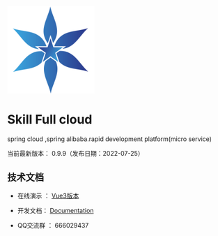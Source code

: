 <img src="./docs/images/logo.png"  height="200" width="200">

Skill Full cloud
===============
spring cloud ,spring alibaba.rapid development platform(micro service)

当前最新版本： 0.9.9（发布日期：2022-07-25）


技术文档
-----------------------------------

- 在线演示 ： [Vue3版本](https://divisu.com)

- 开发文档：  [Documentation](https://divisu.com/doc-cloud/)

- QQ交流群 ： 666029437
